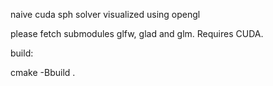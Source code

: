 naive cuda sph solver visualized using opengl

please fetch submodules glfw, glad and glm. Requires CUDA.

build:

cmake -Bbuild .
